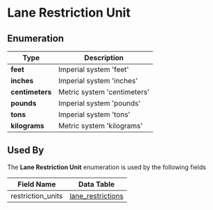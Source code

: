 # Lane Restriction Unit

## Enumeration
Type | Description
--- | ---
**feet** | Imperial system 'feet'
**inches** | Imperial system 'inches'
**centimeters** | Metric system 'centimeters'
**pounds** | Imperial system 'pounds'
**tons** | Imperial system 'tons'
**kilograms** | Metric system 'kilograms'

## Used By
The **Lane Restriction Unit** enumeration is used by the following fields

Field Name | Data Table
--- | ---
restriction_units | [lane_restrictions](/spec-content/data-tables/lane_restrictions.md)
